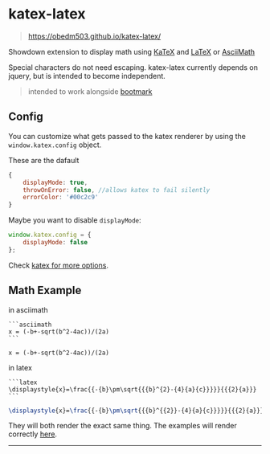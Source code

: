 # katex-latex

> https://obedm503.github.io/katex-latex/

Showdown extension to display math using [KaTeX](https://khan.github.io/KaTeX/) and [LaTeX](https://www.latex-project.org/) or [AsciiMath](http://asciimath.org/)

Special characters do not need escaping. katex-latex currently depends on jquery, but is intended to become independent.

> intended to work alongside [bootmark](https://obedm503.github.io/bootmark/)

## Config

You can customize what gets passed to the katex renderer by using the `window.katex.config` object.

These are the dafault

```js
{
	displayMode: true,
	throwOnError: false, //allows katex to fail silently
	errorColor: '#00c2c9'
}
```

Maybe you want to disable `displayMode`:

```js
window.katex.config = {
	displayMode: false
};
```
Check [katex for more options](https://github.com/Khan/KaTeX#user-content-rendering-options).

## Math Example

in asciimath

    ```asciimath
    x = (-b+-sqrt(b^2-4ac))/(2a)
    ```

```asciimath
x = (-b+-sqrt(b^2-4ac))/(2a)
```

in latex

    ```latex
    \displaystyle{x}=\frac{{-{b}\pm\sqrt{{{b}^{2}-{4}{a}{c}}}}}{{{2}{a}}}
    ```

```latex
\displaystyle{x}=\frac{{-{b}\pm\sqrt{{{b}^{{2}}-{4}{a}{c}}}}}{{{2}{a}}}
```

They will both render the exact same thing. The examples will render correctly [here](https://obedm503.github.io/katex-latex/).

----

